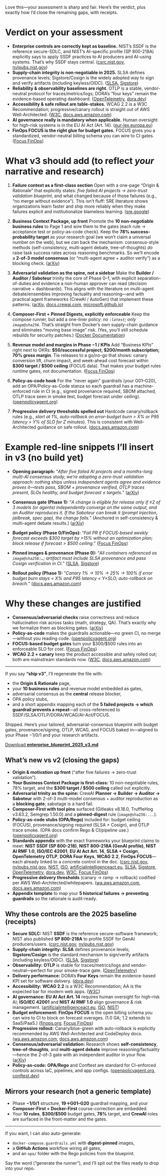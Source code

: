 Love this—your assessment is sharp and fair. Here’s the verdict, plus exactly how I’d close the remaining gaps, with receipts.

# Verdict on your assessment

* **Enterprise controls are correctly kept as baseline.** NIST’s SSDF is the reference secure-SDLC, and NIST’s AI-specific profile (SP 800-218A) explicitly says to apply SSDF practices to AI producers and AI-using systems. That’s why SSDF stays central. ([csrc.nist.gov][1], [nvlpubs.nist.gov][2])
* **Supply-chain integrity is non-negotiable in 2025.** SLSA defines provenance levels; Sigstore/Cosign is the widely adopted way to sign and verify artifacts (including keyless/OIDC). ([SLSA][3], [Sigstore][4])
* **Reliability & observability baselines are right.** OTLP is a stable, vendor-neutral protocol for traces/metrics/logs; DORA’s “four keys” remain the evidence-based operating dashboard. ([OpenTelemetry][5], [dora.dev][6])
* **Accessibility & safe rollout are table-stakes.** WCAG 2.2 is a W3C Recommendation; progressive/canary rollout is straight out of AWS Well-Architected. ([W3C][7], [docs.aws.amazon.com][8])
* **AI governance really is mandatory when applicable.** Human oversight for high-risk systems is in the EU AI Act (Art. 14). ([eur-lex.europa.eu][9])
* **FinOps FOCUS is the right glue for budget gates.** FOCUS gives you a standardized, vendor-neutral billing schema you can wire to CI gates. ([Focus FinOps][10])

# What v3 should add (to reflect *your* narrative and research)

1. **Failure context as a first-class section**
   Open with a one-page “Origin & Rationale” that explicitly states: *five failed AI projects → zero-trust validation blueprint*, and what changed because of those failures (e.g., “no merge without evidence”). This isn’t fluff: SRE literature shows organizations learn faster and ship more reliably when they make failures explicit and institutionalize blameless learning. ([sre.google][11])

2. **Business Context Package, up front**
   Promote the **10 non-negotiable business rules** to Page 1 and wire them to the gates (each rule → acceptance test or policy-as-code check). Keep the **78% success-probability target** as *your* research goal (we won’t claim a universal number on the web), but we *can* back the mechanism: consensus-style methods (self-consistency, multi-agent debate, tree-of-thoughts) *do* raise task success rates across reasoning benchmarks. So we’ll encode a **2-of-3 model consensus** (or “multi-agent agree + auditor verify”) as a blocking check. ([arXiv][12])

3. **Adversarial validation as the spine, not a sidebar**
   Make the **Builder / Auditor / Saboteur** trinity the core of Phase 0–1, with explicit separation-of-duties and evidence a non-human approver can read (decision narrative + dashboards). This aligns with the literature on multi-agent debate/ensembles improving factuality and reasoning—and with practical agent frameworks (CrewAI / AutoGen) that implement these patterns. ([arXiv][13], [docs.crewai.com][14], [microsoft.github.io][15])

4. **Composer-First + Pinned Digests, explicitly enforceable**
   Keep the compose runner, but add a one-liner policy: *no `:latest`; only `image@sha256`*. That’s straight from Docker’s own supply-chain guidance and eliminates “moving base image” risk. (Yes, you’ll still schedule rebuilds for security patches.) ([Docker Documentation][16])

5. **Revenue model and margins in Phase −1 / KPIs**
   Add “Business KPIs” right next to OKRs: **\$50/successful project; \$200/month subscription; 70% gross margin**. Tie releases to a go/no-go that shows: canary conversion lift, churn impact, and week-ahead cost forecast within **\$300 target / \$500 ceiling** (FOCUS data). That makes your budget rules *runtime* gates, not documentation. ([Focus FinOps][10])

6. **Policy-as-code hook**
   For the “never again” guardrails (your G01–G20), add an OPA/Policy-as-Code stanza so each guardrail has a machine-enforced rule in CI (e.g., signed provenance required, SBOM attached, OTLP trace seen in smoke test, budget forecast under ceiling). ([openpolicyagent.org][17])

7. **Progressive delivery thresholds spelled out**
   Hardcode canary/rollback rules (e.g., *start at 1%, auto-rollback on error-budget burn > X% or P95 latency > Y% of SLO for Z minutes*). This is consistent with Well-Architected guidance on safe rollout. ([docs.aws.amazon.com][8])

# Example red-line snippets I’ll insert in v3 (no build yet)

* **Opening paragraph:**
  “*After five failed AI projects and a months-long multi-AI consensus study, we’re adopting a zero-trust validation approach: nothing ships unless independent agents agree and evidence proves it—tests pass, SBOM + provenance verified, OTLP traces present, SLOs healthy, and budget forecast ≤ targets.*” ([arXiv][12])

* **Consensus gate (Phase 1):**
  “*A change is eligible for release only if ≥2 of 3 models (or agents) independently converge on the same output, and an Auditor reproduces it. If the Saboteur can break it (prompt injection, jailbreak, spec gap), the change fails.*” (Anchored in self-consistency & multi-agent debate results.) ([arXiv][12])

* **Budget policy (Phase 0/FinOps):**
  “*Fail PR if FOCUS-based weekly forecast exceeds \$300 target by >15% without an optimization plan; block release if forecast > \$500 ceiling.*” ([Focus FinOps][10])

* **Pinned images & provenance (Phase 0):**
  “*All containers referenced as `image@sha256:…`; artifact must include SLSA provenance and pass Cosign verification in CI.*” ([SLSA][18], [Sigstore][4])

* **Rollout policy (Phase 1):**
  “*Canary 1% → 10% → 25% → 100% if error budget burn stays < X% and P95 latency < Y×SLO; auto-rollback on breach.*” ([docs.aws.amazon.com][8])

# Why these changes are justified

* **Consensus/adversarial checks** raise correctness and reduce hallucination risk across tasks (math, strategy, QA). That’s exactly why we formalize them as blocking gates. ([arXiv][19])
* **Policy-as-code** makes the guardrails actionable—no green CI, no merge—without you reading code. ([openpolicyagent.org][17])
* **FOCUS-based budget gates** turn your \$300/\$500 rules into an enforceable SLO for *cost*. ([Focus FinOps][10])
* **WCAG 2.2 + canary** keep the product accessible and safely rolled out; both are mainstream standards now. ([W3C][7], [docs.aws.amazon.com][8])

---

If you say **“ship v3”**, I’ll regenerate the file with:

* the **Origin & Rationale** page,
* your **10 business rules** and revenue model embedded as gates,
* adversarial consensus as the **central** release blocker,
* OPA policy stubs,
* and a short appendix mapping each of the **5 failed projects → which guardrail prevents a repeat**—all cross-referenced to SSDF/SLSA/OTLP/DORA/WCAG/AI-Act/FOCUS.

[1]: https://csrc.nist.gov/pubs/sp/800/218/final?utm_source=chatgpt.com "Secure Software Development Framework (SSDF) Version 1.1 ..."
[2]: https://nvlpubs.nist.gov/nistpubs/specialpublications/nist.sp.800-218.pdf?utm_source=chatgpt.com "Secure Software Development Framework (SSDF) Version 1.1"
[3]: https://slsa.dev/?utm_source=chatgpt.com "SLSA • Supply-chain Levels for Software Artifacts"
[4]: https://docs.sigstore.dev/cosign/?utm_source=chatgpt.com "Cosign"
[5]: https://opentelemetry.io/docs/specs/otlp/?utm_source=chatgpt.com "OTLP Specification 1.7.0 - OpenTelemetry"
[6]: https://dora.dev/guides/dora-metrics-four-keys/?utm_source=chatgpt.com "DORA's software delivery metrics: the four keys"
[7]: https://www.w3.org/WAI/standards-guidelines/wcag/new-in-22/?utm_source=chatgpt.com "What's New in WCAG 2.2 | Web Accessibility Initiative (WAI)"
[8]: https://docs.aws.amazon.com/wellarchitected/latest/framework/ops_mit_deploy_risks_deploy_mgmt_sys.html?utm_source=chatgpt.com "OPS06-BP03 Employ safe deployment strategies"
[9]: https://eur-lex.europa.eu/legal-content/EN/TXT/PDF/?uri=OJ%3AL_202401689&utm_source=chatgpt.com "Regulation (EU) 2024/1689 of the European Parliament and ..."
[10]: https://focus.finops.org/focus-specification/?utm_source=chatgpt.com "FOCUS Specification"
[11]: https://sre.google/sre-book/postmortem-culture/?utm_source=chatgpt.com "Blameless Postmortem for System Resilience"
[12]: https://arxiv.org/abs/2203.11171?utm_source=chatgpt.com "Self-Consistency Improves Chain of Thought Reasoning in Language Models"
[13]: https://arxiv.org/pdf/2305.14325?utm_source=chatgpt.com "Improving Factuality and Reasoning in Language Models ..."
[14]: https://docs.crewai.com/?utm_source=chatgpt.com "Introduction - CrewAI"
[15]: https://microsoft.github.io/autogen/0.2/docs/Use-Cases/agent_chat/?utm_source=chatgpt.com "Multi-agent Conversation Framework | AutoGen 0.2"
[16]: https://docs.docker.com/build/building/best-practices/?utm_source=chatgpt.com "Building best practices"
[17]: https://openpolicyagent.org/docs/cicd?utm_source=chatgpt.com "Using OPA in CI/CD Pipelines"
[18]: https://slsa.dev/spec/v1.0/about?utm_source=chatgpt.com "About SLSA"
[19]: https://arxiv.org/abs/2305.14325?utm_source=chatgpt.com "Improving Factuality and Reasoning in Language Models through Multiagent Debate"

Shipped. Here’s your tailored, adversarial-consensus blueprint with budget gates, provenance/signing, OTLP, WCAG, and FOCUS baked in—aligned to your Phase −1/0/1 and your research artifacts.

[Download **enterprise\_blueprint\_2025\_v3.md**](sandbox:/mnt/data/enterprise_blueprint_2025_v3.md)

## What’s new vs v2 (closing the gaps)

* **Origin & motivation up front** (“after five failures → zero-trust validation”).
* **Your Business Context Package is first-class:** 10 non-negotiable rules, 78% target, and the **\$300 target / \$500 ceiling** called out explicitly.
* **Adversarial trinity as the spine:** CrewAI **Planner → Builder → Auditor → Saboteur** with 2-of-3 multi-model consensus + auditor reproduction as a **blocking gate**; sabotage is a hard fail.&#x20;
* **Composer-First with tool pins** surfaced (Gitleaks v8.18.0, TruffleHog v3.63.2, Semgrep 1.50.0) and a **pinned-digest** rule (`image@sha256:...`).&#x20;
* **Policy-as-code stubs (OPA/Rego)** included for: budget ceiling (FOCUS), provenance/signing required (SLSA + Cosign), and OTLP trace smoke. (OPA docs confirm Rego & CI/pipeline use.) ([openpolicyagent.org][1])
* **Standards appendix** with the exact frameworks your blueprint claims to meet: **NIST SSDF (SP 800-218)**, **NIST 800-218A (GenAI profile)**, **NIST AI RMF 1.0**, **ISO/IEC 42001**, **EU AI Act Art. 14**, **SLSA + Cosign**, **OpenTelemetry OTLP**, **DORA Four Keys**, **WCAG 2.2**, **FinOps FOCUS**—each already linked to a concrete control in the doc. ([csrc.nist.gov][2], [nvlpubs.nist.gov][3], [NIST][4], [ISO][5], [artificialintelligenceact.eu][6], [SLSA][7], [Sigstore][8], [OpenTelemetry][9], [dora.dev][10], [W3C][11], [Focus FinOps][12])
* **Progressive delivery thresholds** (canary → ramp → rollback) codified per AWS Well-Architected/whitepapers. ([wa.aws.amazon.com][13], [docs.aws.amazon.com][14])
* **Appendix template** to map your **5 historical failures → preventing guardrails** so the rationale is audit-ready.&#x20;

## Why these controls are the 2025 baseline (receipts)

* **Secure SDLC:** NIST **SSDF** is the reference secure-software framework; NIST also published **SP 800-218A** to profile SSDF for GenAI producers/users. ([csrc.nist.gov][2], [nvlpubs.nist.gov][3])
* **Supply-chain integrity:** **SLSA** defines provenance levels; **Sigstore/Cosign** is the standard mechanism to sign/verify artifacts (including keyless/OIDC). ([SLSA][7], [Sigstore][15])
* **Observability:** **OTLP** is stable for traces/metrics/logs and vendor-neutral—perfect for your smoke-trace gate. ([OpenTelemetry][9])
* **Delivery performance:** DORA’s **Four Keys** remain the evidence-based KPI set for software delivery. ([dora.dev][10])
* **Accessibility:** **WCAG 2.2** is a W3C Recommendation; AA is the expected bar for modern web apps. ([W3C][11])
* **AI governance:** **EU AI Act Art. 14** requires human oversight for high-risk AI; **ISO/IEC 42001** and **NIST AI RMF 1.0** align governance & risk management. ([artificialintelligenceact.eu][6], [ISO][5], [NIST][4])
* **Budget enforcement:** **FinOps FOCUS** is the open billing schema you can wire to CI to block on forecast overages. (1.0 GA; 1.2 extends to SaaS/PaaS.) ([finops.org][16], [Focus FinOps][17])
* **Progressive rollout:** Canary/blue-green with auto-rollback is explicitly recommended by AWS Well-Architected and CodeDeploy docs. ([wa.aws.amazon.com][13], [docs.aws.amazon.com][18])
* **Consensus/adversarial validation:** Research shows **self-consistency**, **tree-of-thoughts**, and **multi-agent debate** improve reasoning/factuality—hence the 2-of-3 gate with an independent auditor in your flow. ([arXiv][19])
* **Policy-as-code:** **OPA/Rego** and Conftest are standard for CI-enforced controls across IaC, pipelines, and app configs. ([openpolicyagent.org][1], [conftest.dev][20])

## Mirrors your research (not a generic template)

* Phase **−1/0/1** structure, **19→G01–G20** guardrail mapping, and your **Composer-First + Docker-First** course-correction are embedded.
* Your **10 rules**, **\$300/\$500** budget gates, **78%** target, and **CrewAI** roles are surfaced in the front-matter and the gates.

---

If you want, I can also auto-generate:

* `docker-compose.guardrails.yml` with **digest-pinned** images,
* a **GitHub Actions** workflow wiring all gates,
* and an `opa/` folder with the Rego policies from the blueprint.

Say the word (“generate the runner”), and I’ll spit out the files ready to drop into your repo.

[20]: https://www.conftest.dev/?utm_source=chatgpt.com "Conftest"
